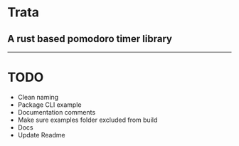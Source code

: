 # Trata
## A rust based pomodoro timer library




---
# TODO
- Clean naming
- Package CLI example
- Documentation comments
- Make sure examples folder excluded from build
- Docs
- Update Readme